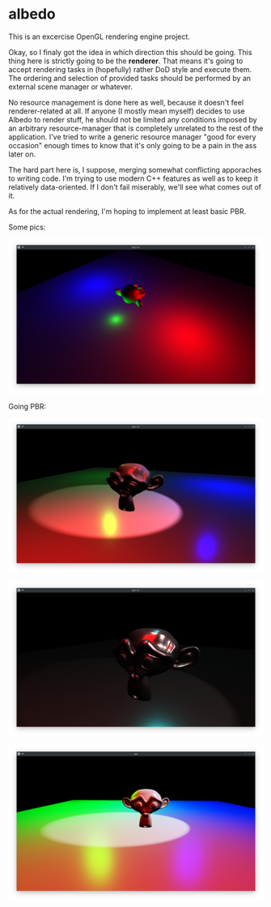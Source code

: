 # albedo
This is an excercise OpenGL rendering engine project.

Okay, so I finaly got the idea in which direction this should be going. This thing here is strictly going to be the **renderer**. That means it's going to accept rendering tasks in (hopefully) rather DoD style and execute them. The ordering and selection of provided tasks should be performed by an external scene manager or whatever.

No resource management is done here as well, because it doesn't feel renderer-related at all. If anyone (I mostly mean myself) decides to use Albedo to render stuff, he should not be limited any conditions imposed by an arbitrary resource-manager that is completely unrelated to the rest of the application. I've tried to write a generic resource manager "good for every occasion" enough times to know that it's only going to be a pain in the ass later on.

The hard part here is, I suppose, merging somewhat conflicting apporaches to writing code. I'm trying to use modern C++ features as well as to keep it relatively data-oriented. If I don't fail miserably, we'll see what comes out of it.

As for the actual rendering, I'm hoping to implement at least basic PBR.

Some pics:

![2020-05-04](screens/2020-05-04.png)

Going PBR:

![2020-05-08](screens/2020-05-08-1.png)

![2020-05-08](screens/2020-05-08-2.png)

![2020-05-10](screens/2020-05-10.png)